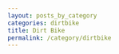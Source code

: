 ```yaml
---
layout: posts_by_category
categories: dirtbike
title: Dirt Bike
permalink: /category/dirtbike
---
```

